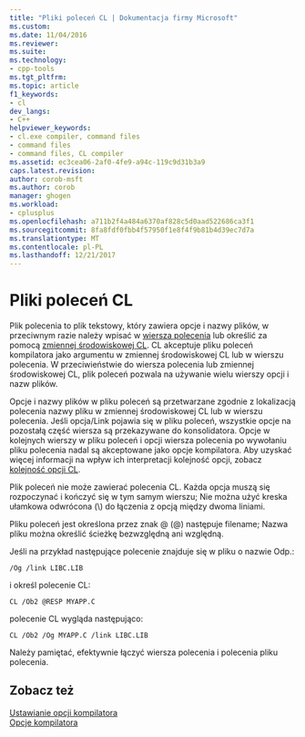 ```yaml
---
title: "Pliki poleceń CL | Dokumentacja firmy Microsoft"
ms.custom: 
ms.date: 11/04/2016
ms.reviewer: 
ms.suite: 
ms.technology:
- cpp-tools
ms.tgt_pltfrm: 
ms.topic: article
f1_keywords:
- cl
dev_langs:
- C++
helpviewer_keywords:
- cl.exe compiler, command files
- command files
- command files, CL compiler
ms.assetid: ec3cea06-2af0-4fe9-a94c-119c9d31b3a9
caps.latest.revision: 
author: corob-msft
ms.author: corob
manager: ghogen
ms.workload:
- cplusplus
ms.openlocfilehash: a711b2f4a484a6370af828c5d0aad522686ca3f1
ms.sourcegitcommit: 8fa8fdf0fbb4f57950f1e8f4f9b81b4d39ec7d7a
ms.translationtype: MT
ms.contentlocale: pl-PL
ms.lasthandoff: 12/21/2017
---
```

# <a name="cl-command-files"></a>Pliki poleceń CL
Plik polecenia to plik tekstowy, który zawiera opcje i nazwy plików, w przeciwnym razie należy wpisać w [wiersza polecenia](../../build/reference/compiler-command-line-syntax.md) lub określić za pomocą [zmiennej środowiskowej CL](../../build/reference/cl-environment-variables.md). CL akceptuje pliku poleceń kompilatora jako argumentu w zmiennej środowiskowej CL lub w wierszu polecenia. W przeciwieństwie do wiersza polecenia lub zmiennej środowiskowej CL, plik poleceń pozwala na używanie wielu wierszy opcji i nazw plików.  
  
 Opcje i nazwy plików w pliku poleceń są przetwarzane zgodnie z lokalizacją polecenia nazwy pliku w zmiennej środowiskowej CL lub w wierszu polecenia. Jeśli opcja/Link pojawia się w pliku poleceń, wszystkie opcje na pozostałą część wiersza są przekazywane do konsolidatora. Opcje w kolejnych wierszy w pliku poleceń i opcji wiersza polecenia po wywołaniu pliku polecenia nadal są akceptowane jako opcje kompilatora. Aby uzyskać więcej informacji na wpływ ich interpretacji kolejność opcji, zobacz [kolejność opcji CL](../../build/reference/order-of-cl-options.md).  
  
 Plik poleceń nie może zawierać polecenia CL. Każda opcja muszą się rozpoczynać i kończyć się w tym samym wierszu; Nie można użyć kreska ułamkowa odwrócona (\\) do łączenia z opcją między dwoma liniami.  
  
 Pliku poleceń jest określona przez znak @ (@) następuje filename; Nazwa pliku można określić ścieżkę bezwzględną ani względną.  
  
 Jeśli na przykład następujące polecenie znajduje się w pliku o nazwie Odp.:  
  
```  
/Og /link LIBC.LIB  
```  
  
 i określ polecenie CL:  
  
```  
CL /Ob2 @RESP MYAPP.C  
```  
  
 polecenie CL wygląda następująco:  
  
```  
CL /Ob2 /Og MYAPP.C /link LIBC.LIB  
```  
  
 Należy pamiętać, efektywnie łączyć wiersza polecenia i polecenia pliku polecenia.  
  
## <a name="see-also"></a>Zobacz też  
 [Ustawianie opcji kompilatora](../../build/reference/setting-compiler-options.md)   
 [Opcje kompilatora](../../build/reference/compiler-options.md)